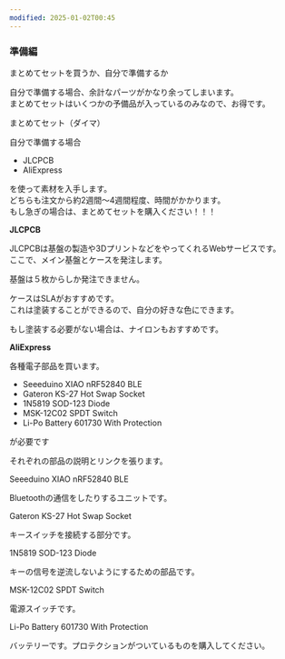 ```yaml
---
modified: 2025-01-02T00:45
---
```

### 準備編

まとめてセットを買うか、自分で準備するか

自分で準備する場合、余計なパーツがかなり余ってしまいます。  
まとめてセットはいくつかの予備品が入っているのみなので、お得です。  

  

まとめてセット（ダイマ）

  

自分で準備する場合

- JLCPCB
- AliExpress

を使って素材を入手します。  
どちらも注文から約2週間～4週間程度、時間がかかります。  
もし急ぎの場合は、まとめてセットを購入ください！！！  

  

  

**JLCPCB**

JLCPCBは基盤の製造や3DプリントなどをやってくれるWebサービスです。  
ここで、メイン基盤とケースを発注します。  

基盤は５枚からしか発注できません。

  
ケースはSLAがおすすめです。  
これは塗装することができるので、自分の好きな色にできます。  

もし塗装する必要がない場合は、ナイロンもおすすめです。

  

**AliExpress**

各種電子部品を買います。

- Seeeduino XIAO nRF52840 BLE
- Gateron KS-27 Hot Swap Socket
- 1N5819 SOD-123 Diode
- MSK-12C02 SPDT Switch
- Li-Po Battery 601730 With Protection

が必要です

  

それぞれの部品の説明とリンクを張ります。

  

Seeeduino XIAO nRF52840 BLE

Bluetoothの通信をしたりするユニットです。

  

Gateron KS-27 Hot Swap Socket

キースイッチを接続する部分です。

  

1N5819 SOD-123 Diode

キーの信号を逆流しないようにするための部品です。

  

MSK-12C02 SPDT Switch

電源スイッチです。

  

Li-Po Battery 601730 With Protection

バッテリーです。プロテクションがついているものを購入してください。

